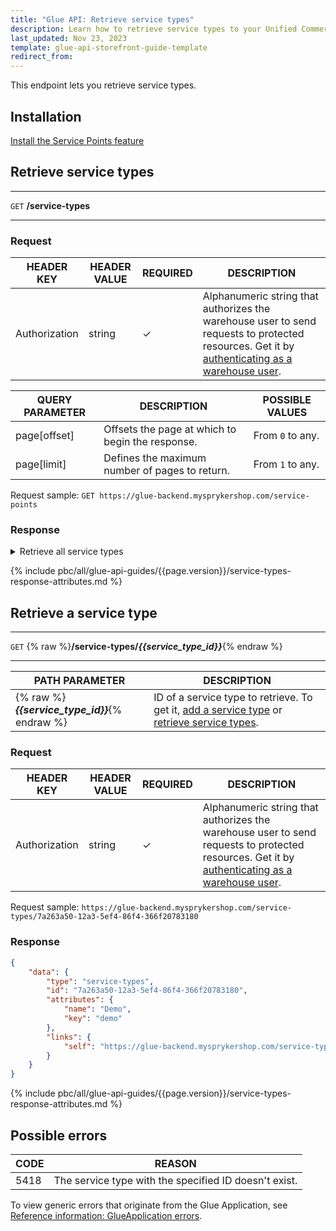 ```yaml
---
title: "Glue API: Retrieve service types"
description: Learn how to retrieve service types to your Unified Commerce shop using Spryker Glue API
last_updated: Nov 23, 2023
template: glue-api-storefront-guide-template
redirect_from:
---
```


This endpoint lets you retrieve service types.

## Installation

[Install the Service Points feature](/docs/pbc/all/service-point-management/{{page.version}}/unified-commerce/install-features/install-the-service-points-feature.html)

## Retrieve service types

***
`GET` **/service-types**
***

### Request

| HEADER KEY | HEADER VALUE | REQUIRED | DESCRIPTION |
|-|-|-|-|
| Authorization | string | &check; | Alphanumeric string that authorizes the warehouse user to send requests to protected resources. Get it by [authenticating as a warehouse user](/docs/pbc/all/warehouse-management-system/{{page.version}}/unified-commerce/manage-using-glue-api/glue-api-authenticate-as-a-warehouse-user.html). |

| QUERY PARAMETER | DESCRIPTION | POSSIBLE VALUES |
|-|-|-|
|  page[offset] | Offsets the page at which to begin the response. | From `0` to any. |
|  page[limit] | Defines the maximum number of pages to return. | From `1` to any. |

Request sample: `GET https://glue-backend.mysprykershop.com/service-points`


### Response


<details>
  <summary>Retrieve all service types</summary>

```json
{
    "data": [
        {
            "type": "service-types",
            "id": "2370ad95-4e9f-5ac3-913e-300c5805b181",
            "attributes": {
                "name": "Pickup",
                "key": "pickup"
            },
            "links": {
                "self": "https://glue-backend.mysprykershop.com/service-types/2370ad95-4e9f-5ac3-913e-300c5805b181"
            }
        },
        {
            "type": "service-types",
            "id": "7a263a50-12a3-5ef4-86f4-366f20783180",
            "attributes": {
                "name": "Demo",
                "key": "demo"
            },
            "links": {
                "self": "https://glue-backend.mysprykershop.com/service-types/7a263a50-12a3-5ef4-86f4-366f20783180"
            }
        }
    ],
    "links": {
        "self": "https://glue-backend.mysprykershop.com/service-types"
    }
}
```



</details>


{% include pbc/all/glue-api-guides/{{page.version}}/service-types-response-attributes.md %} <!-- To edit, see /_includes/pbc/all/glue-api-guides/202311.0/service-types-response-attributes.md -->



## Retrieve a service type

***
`GET` {% raw %}**/service-types/*{{service_type_id}}***{% endraw %}
***

| PATH PARAMETER | DESCRIPTION |
| --- | --- |
| {% raw %}***{{service_type_id}}***{% endraw %} | ID of a service type to retrieve. To get it, [add a service type](/docs/pbc/all/service-point-management/202311.0/unified-commerce/manage-using-glue-api/manage-service-types/glue-api-add-service-types.html) or [retrieve service types](#retrieve-service-types). |


### Request

| HEADER KEY | HEADER VALUE | REQUIRED | DESCRIPTION |
|-|-|-|-|
| Authorization | string | &check; | Alphanumeric string that authorizes the warehouse user to send requests to protected resources. Get it by [authenticating as a warehouse user](/docs/pbc/all/warehouse-management-system/{{page.version}}/unified-commerce/manage-using-glue-api/glue-api-authenticate-as-a-warehouse-user.html). |

Request sample: `https://glue-backend.mysprykershop.com/service-types/7a263a50-12a3-5ef4-86f4-366f20783180`

### Response

```json
{
    "data": {
        "type": "service-types",
        "id": "7a263a50-12a3-5ef4-86f4-366f20783180",
        "attributes": {
            "name": "Demo",
            "key": "demo"
        },
        "links": {
            "self": "https://glue-backend.mysprykershop.com/service-types/7a263a50-12a3-5ef4-86f4-366f20783180"
        }
    }
}
```


{% include pbc/all/glue-api-guides/{{page.version}}/service-types-response-attributes.md %} <!-- To edit, see /_includes/pbc/all/glue-api-guides/202311.0/service-types-response-attributes.md -->


## Possible errors

| CODE  | REASON |
| --- | --- |
| 5418 | The service type with the specified ID doesn't exist. |

To view generic errors that originate from the Glue Application, see [Reference information: GlueApplication errors](/docs/dg/dev/glue-api/{{page.version}}/rest-api/reference-information-glueapplication-errors.html).
